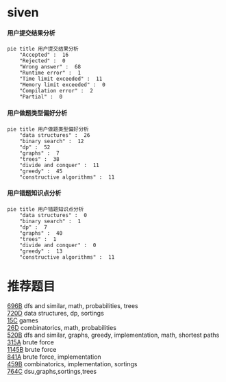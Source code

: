# siven

<!-- tabs:start -->



#### **用户提交结果分析**

```mermaid
pie title 用户提交结果分析
    "Accepted" :  16
    "Rejected" :  0
    "Wrong answer" :  68
    "Runtime error" :  1
    "Time limit exceeded" :  11
    "Memory limit exceeded" :  0
    "Compilation error" :  2
    "Partial" :  0
```

#### **用户做题类型偏好分析**

```mermaid
pie title 用户做题类型偏好分析
    "data structures" :  26
    "binary search" :  12
    "dp" :  52
    "graphs" :  7
    "trees" :  38
    "divide and conquer" :  11
    "greedy" :  45
    "constructive algorithms" :  11
```
#### **用户错题知识点分析**

```mermaid
pie title 用户错题知识点分析
    "data structures" :  0
    "binary search" :  1
    "dp" :  7
    "graphs" :  40
    "trees" :  1
    "divide and conquer" :  0
    "greedy" :  13
    "constructive algorithms" :  11
```



<!-- tabs:end -->
# 推荐题目
[696B](https://codeforces.com/contest/696/problem/B)		dfs and similar,
                        math,
                        probabilities,
                        trees		  
[720D](https://codeforces.com/contest/720/problem/D)		data structures,
                        dp,
                        sortings		  
[15C](https://codeforces.com/contest/15/problem/C)		games		  
[26D](https://codeforces.com/contest/26/problem/D)		combinatorics,
                        math,
                        probabilities		  
[520B](https://codeforces.com/contest/520/problem/B)		dfs and similar,
                        graphs,
                        greedy,
                        implementation,
                        math,
                        shortest paths		  
[315A](https://codeforces.com/contest/315/problem/A)		brute force		  
[1145B](https://codeforces.com/contest/1145/problem/B)		brute force		  
[841A](https://codeforces.com/contest/841/problem/A)		brute force,
                        implementation		  
[459B](https://codeforces.com/contest/459/problem/B)		combinatorics,
                        implementation,
                        sortings		  
[764C](https://codeforces.com/contest/764/problem/C)		dsu,graphs,sortings,trees		  
